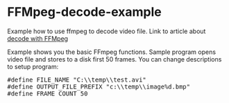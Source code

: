 # FFMpeg-decode-example

Example how to use ffmpeg to decode video file. Link to article about [decode with FFMpeg](http://unick-soft.ru/article.php?id=14)

Example shows you the basic FFmpeg functions. Sample program opens video file and stores to a disk first 50 frames. You can change descriptions to setup program:

<pre>
#define FILE_NAME "C:\\temp\\test.avi"
#define OUTPUT_FILE_PREFIX "c:\\temp\\image%d.bmp"
#define FRAME_COUNT 50
</pre>
